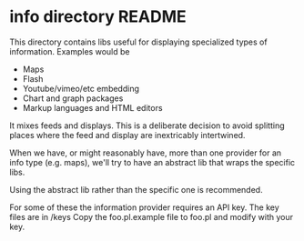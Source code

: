 # info directory README

This directory contains libs useful for displaying specialized
types of information. Examples would be

 * Maps
 * Flash
 * Youtube/vimeo/etc embedding
 * Chart and graph packages
 * Markup languages and HTML editors
 
 It mixes feeds and displays. This is a deliberate decision to avoid splitting
 places where the feed and display are inextricably intertwined.
 
 When we have, or might reasonably have, more than one provider for
 an info type (e.g. maps), we'll try to have an abstract lib that wraps
 the specific libs.
 
 Using the abstract lib rather than the specific one is recommended.
 
 For some of these the information provider requires an API key.
 The key files are in /keys
 Copy the foo.pl.example file to foo.pl and modify with your key.
 
 

 
 
 
 

 
 